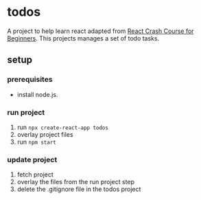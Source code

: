# todos

A project to help learn react adapted from [React Crash Course for Beginners](https://youtube.com/watch?v=Dorf8i6lCuk). This projects manages a set of todo tasks.

## setup

### prerequisites
- install node.js.

### run project

1. run `npx create-react-app todos`
2. overlay project files
3. run `npm start`

### update project

1. fetch project
2. overlay the files from the run project step
3. delete the .gitignore file in the todos project
